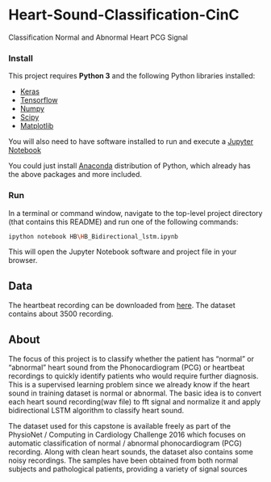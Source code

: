 # Heart-Sound-Classification-CinC
Classification Normal and Abnormal Heart PCG Signal

### Install

This project requires **Python 3** and the following Python libraries installed:

- [Keras](http://www.keras.io/)
- [Tensorflow](http://tensorflow.org/)
- [Numpy](http://numpy.org/)
- [Scipy](http://scipy.org/)
- [Matplotlib](https://matplotlib.org/)





You will also need to have software installed to run and execute a [Jupyter Notebook](http://ipython.org/notebook.html)

You could just install [Anaconda](http://continuum.io/downloads) distribution of Python, which already has the above packages and more included. 


### Run

In a terminal or command window, navigate to the top-level project directory  (that contains this README) and run one of the following commands:

```bash
ipython notebook HB\HB_Bidirectional_lstm.ipynb
```  

This will open the Jupyter Notebook software and project file in your browser.


## Data

The heartbeat recording can be downloaded from [here](https://physionet.org/physiobank/database/challenge/2016/). The dataset contains about 3500 recording.


## About

The focus of this project is to classify whether the patient has “normal” or “abnormal” heart sound from the Phonocardiogram (PCG) or heartbeat recordings to quickly identify patients who would require further diagnosis.  This is a supervised learning problem since we already know if the heart sound in training dataset is normal or abnormal. The basic idea is to convert each heart sound recording(wav file) to fft signal and normalize it and apply bidirectional LSTM algorithm to classify heart sound.

The dataset used for this capstone is available freely as part of the PhysioNet / Computing in Cardiology Challenge 2016 which focuses on automatic classification of normal / abnormal phonocardiogram (PCG) recording. Along with clean heart sounds, the dataset also contains some noisy recordings. The samples have been obtained from both normal subjects and pathological patients, providing a variety of signal sources

